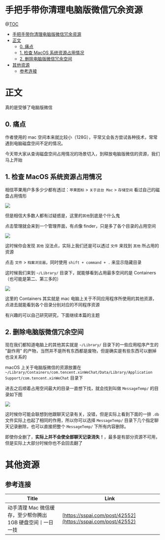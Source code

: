 # 手把手带你清理电脑版微信冗余资源

@[TOC](文章目录)

<!-- TOC -->

- [手把手带你清理电脑版微信冗余资源](#手把手带你清理电脑版微信冗余资源)
- [正文](#正文)
  - [0. 痛点](#0-痛点)
  - [1. 检查 MacOS 系统资源占用情况](#1-检查-macos-系统资源占用情况)
  - [2. 删除电脑版微信冗余空间](#2-删除电脑版微信冗余空间)
- [其他资源](#其他资源)
  - [参考连接](#参考连接)

<!-- /TOC -->

# 正文

真的是受够了电脑版微信

## 0. 痛点

作者使用的 mac 空间本来就比较小（128G），平常又会各方尝试各种技术，常常遇到电脑磁盘空间不足的情况。

今天带大家从查询磁盘空间占用情况的场景切入，到释放电脑版微信的资源，我们马上开始

## 1. 检查 MacOS 系统资源占用情况

相信苹果用户多多少少都有透过：`苹果图标` > `关于这台 Mac` > `存储空间` 看过自己的磁盘占用情形

![](https://picures.oss-cn-beijing.aliyuncs.com/img/wechat_clear_resource_1_mac_disk.png)

但是相信大多数人都有过疑惑是，这里的`其他`到底是个什么鬼

点击管理就会来到一个管理界面，有点像 finder，只是多了各个目录的占用空间

![](https://picures.oss-cn-beijing.aliyuncs.com/img/wechat_clear_resource_2_disk_profile.png)

这时候你会发现 `其他` 没法点，实际上我们还是可以透过 `文件` 来找到 `其他` 所占用的资源

点击 `文件` > `档案浏览器`，同时使用 `shift + command + .` 来显示隐藏目录

这时候我们来到 `~/Library/` 目录下，就能够看到占用最多空间的是 Containers（也可能是第二、第三多的）

![](https://picures.oss-cn-beijing.aliyuncs.com/img/wechat_clear_resource_3_containers.png)

这里的 Containers 其实就是 mac 电脑上关于不同应用程序所使用的其他资源，点进去就能看到各个目录分别对应的不同程序资源

有兴趣的可以自己研究研究，下面继续本篇的主题

## 2. 删除电脑版微信冗余空间

现在我们都知道电脑上的其他其实就是 `~/Library/` 目录下的一些应用程序产生的 "副作用" 的产物，当然并不是所有东西都是废物，但是确实是有些东西可以删掉也没关系的

macOS 上关于电脑版微信的资源放置在 `~/Library/Containers/com.tencent.xinWeChat/Data/Library/Application Support/com.tencent.xinWeChat` 目录下

进去之后顺着占用空间最大的目录一直想下找，就会找到叫做 `MessageTemp/` 的目录如下图

![](https://picures.oss-cn-beijing.aliyuncs.com/img/wechat_clear_resource_4_messageTemp.png)

这时候你可能会联想到他跟聊天记录有关，没错，但是实际上看到下面的一排 `.db` 文件实际上也起了相同的作用，所以你可以选择 `MessageTemp/` 目录下几个指定聊天记录删除，也可以直接把整个 `MessageTemp/` 下所有内容删除。

即使你全删了，**实际上并不会使全部聊天记录消失！**，最多是有部分资源不可用，但是实际上大部分时候你也不会回去翻了

# 其他资源

## 参考连接

| Title                                                      | Link                                                         |
| ---------------------------------------------------------- | ------------------------------------------------------------ |
| 动手清理 Mac 微信缓存，至少帮你腾出 1GB 硬盘空间丨一日一技 | [https://sspai.com/post/42552](https://sspai.com/post/42552) |
